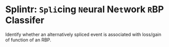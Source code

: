 # Splintr: `Spli`cing `N`eural Ne`t`work `R`BP Classifer

Identify whether an alternatively spliced event is associated with loss/gain of function of an RBP.